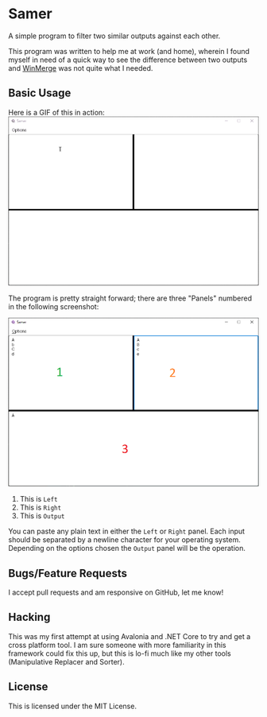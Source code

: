 # Samer
A simple program to filter two similar outputs against each other.

This program was written to help me at work (and home), wherein I found myself in need of a quick way to see the difference between two outputs and [WinMerge](https://winmerge.org/?lang=en) was not quite what I needed.

## Basic Usage
Here is a GIF of this in action:
![SamerDemo](Docs/SamerDemo.gif)

The program is pretty straight forward; there are three "Panels" numbered in the following screenshot:

![SamerPanelsNumbered](Docs/Samer.png)

1. This is `Left`
2. This is `Right`
3. This is `Output`

You can paste any plain text in either the `Left` or `Right` panel. Each input should be separated by a newline character for your operating system. Depending on the options chosen the `Output` panel will be the operation.

## Bugs/Feature Requests
I accept pull requests and am responsive on GitHub, let me know!

## Hacking
This was my first attempt at using Avalonia and .NET Core to try and get a cross platform tool. I am sure someone with more familiarity in this framework could fix this up, but this is lo-fi much like my other tools (Manipulative Replacer and Sorter).

## License
This is licensed under the MIT License.
